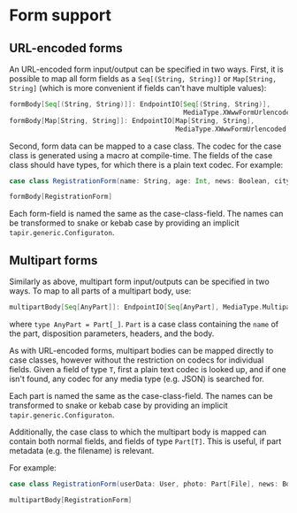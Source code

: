 # Form support

## URL-encoded forms

An URL-encoded form input/output can be specified in two ways. First, it is possible to map all form fields as a
`Seq[(String, String)]` or `Map[String, String]` (which is more convenient if fields can't have multiple values):

```scala
formBody[Seq[(String, String)]]: EndpointIO[Seq[(String, String)], 
                                            MediaType.XWwwFormUrlencoded, _]
formBody[Map[String, String]]: EndpointIO[Map[String, String], 
                                          MediaType.XWwwFormUrlencoded, _]
```

Second, form data can be mapped to a case class. The codec for the case class is generated using a macro at 
compile-time. The fields of the case class should have types, for which there is a plain text codec. For example:

```scala
case class RegistrationForm(name: String, age: Int, news: Boolean, city: Option[String])

formBody[RegistrationForm]
```

Each form-field is named the same as the case-class-field. The names can be transformed to snake or kebab case by 
providing an implicit `tapir.generic.Configuraton`. 

## Multipart forms

Similarly as above, multipart form input/outputs can be specified in two ways. To map to all parts of a multipart body,
use:

```scala
multipartBody[Seq[AnyPart]]: EndpointIO[Seq[AnyPart], MediaType.MultipartFormData, _]
```

where `type AnyPart = Part[_]`. `Part` is a case class containing the `name` of the part, disposition parameters,
headers, and the body.

As with URL-encoded forms, multipart bodies can be mapped directly to case classes, however without the restriction
on codecs for individual fields. Given a field of type `T`, first a plain text codec is looked up, and if one isn't
found, any codec for any media type (e.g. JSON) is searched for.

Each part is named the same as the case-class-field. The names can be transformed to snake or kebab case by 
providing an implicit `tapir.generic.Configuraton`.
 
Additionally, the case class to which the multipart body is mapped can contain both normal fields, and fields of type 
`Part[T]`. This is useful, if part metadata (e.g. the filename) is relevant. 

For example:

```scala
case class RegistrationForm(userData: User, photo: Part[File], news: Boolean)

multipartBody[RegistrationForm]
```